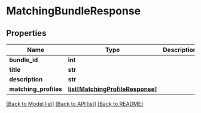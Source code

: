 # MatchingBundleResponse

## Properties
Name | Type | Description | Notes
------------ | ------------- | ------------- | -------------
**bundle_id** | **int** |  | [optional] 
**title** | **str** |  | [optional] 
**description** | **str** |  | [optional] 
**matching_profiles** | [**list[MatchingProfileResponse]**](MatchingProfileResponse.md) |  | [optional] 

[[Back to Model list]](../README.md#documentation-for-models) [[Back to API list]](../README.md#documentation-for-api-endpoints) [[Back to README]](../README.md)


